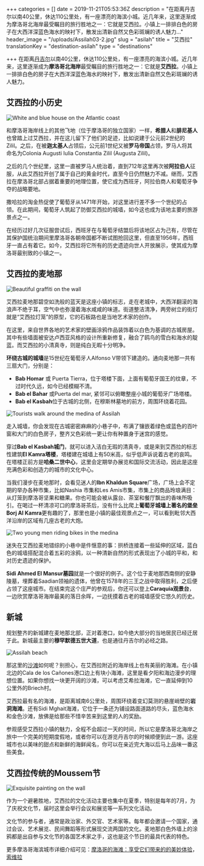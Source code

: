 +++
categories = []
date = 2019-11-21T05:53:36Z
description = "在距离丹吉尔以南40公里，休达110公里处，有一座漂亮的海滨小城。近几年来，这里逐渐成为摩洛哥北海岸最受瞩目的旅行胜地之一：它就是艾西拉。小镇上一排排白色的房子在大西洋深蓝色海水的映衬下，散发出清新自然又色彩斑斓的诱人魅力..."
header_image = "/uploads/Assilah03-2.jpg"
slug = "asilah"
title = "艾西拉"
translationKey = "destination-asilah"
type = "destinations"

+++
在距离[丹吉尔](/zh/destinations/tangier/ "丹吉尔")以南40公里，休达110公里处，有一座漂亮的海滨小城。近几年来，这里逐渐成为**摩洛哥北海岸**最受瞩目的旅行胜地之一：它就是**艾西拉**。小镇上一排排白色的房子在大西洋深蓝色海水的映衬下，散发出清新自然又色彩斑斓的诱人魅力。

## **艾西拉的小历史**

![White and blue house on the Atlantic coast](/uploads/assilah-3316017_1280-2.jpg "White and blue house on the Atlantic coast")

和摩洛哥海岸线上的其他飞地（位于摩洛哥的独立国家）一样，**希腊人**和**腓尼基人**也曾踏上过艾西拉，并在这儿留下了他们的足迹，比如说建于公元前2世纪的Zilil。之后，在被**迦太基人**占领后，公元前1世纪又被**罗马帝国**占领，罗马人将其命名为Colonia Augusti Iulia Constantia Zilil (Augusta Zilil)。

之后的几个世纪里，这里一直被罗马人统治着，直到712年这里再次被**阿拉伯人**征服，从此艾西拉开创了属于自己的黄金时代，直至今日仍然魅力不减。继而，艾西拉在摩洛哥北部占据着重要的地理位置，使它成为西班牙，阿拉伯商人和葡萄牙争夺的战略要地。

撒哈拉的淘金热促使了葡萄牙从1471年开始，对这里进行差不多一个世纪的占领。在此期间，葡萄牙人筑起了防御艾西拉的城墙，如今这也成为该地主要的旅游景点之一。

在经历过好几次征服尝试后，西班牙在与葡萄牙结盟后将该地区占为己有，尽管在其保护国统治期间里摩洛哥各朝帝国都不断试图抢回这里，但直至1956年，西班牙一直占有着它。如今，艾西拉将它所有的历史遗迹向世人开放展示，使其成为摩洛哥最别致的小镇之一。

## **艾西拉的麦地那**

![Beautiful graffiti on the wall](/uploads/8016653392_5ac225b6bc_b-1.jpg "Beautiful graffiti on the wall")

艾西拉麦地那碧空如洗般的蓝天是这座小镇的标志，走在老城中，大西洋翻滚的海浪声不绝于耳，空气中也弥漫着海水咸咸的味道。街道整洁清净，两旁树立的街灯就是“艾西拉灯笼”的原型，它的石板路也是当地艺术家的创作。

在这里，来自世界各地的艺术家的壁画涂鸦作品装饰着以白色为基调的古城房屋。其中有些墙面被安达卢西亚风格的设计所重新修复，融合了鸥鸟的雪白和海水的靛蓝。而艾西拉的小清真寺，则是纯白无暇十分明净。

**环绕古城的城墙**是15世纪在葡萄牙人Alfonso V带领下建造的。通向麦地那一共有三扇大门，分别是：

* **Bab Homar** 或 Puerta Tierra，位于塔楼下面，上面有葡萄牙国王的纹章，不过时代久远，如今已经模糊不清。
* **Bab el Bahar** 或Puerta del mar, 紧邻可以俯瞰整座小城的葡萄牙广场塔楼。
* **Bab el Kasbah**位于古城的北侧，在穆斯林墓地的前方，周围环绕着花园。

![Tourists walk around the medina of Assilah](/uploads/Assilah_04-1.jpg "Tourists walk around the medina of Assilah")

走入城墙，你会发现在古城密密麻麻的小巷子中，布满了镶嵌着绿色或蓝色的百叶窗和大门的白色房子，整齐又色彩统一更让你有种置身于迷宫的感觉。

穿过**Bab el Kasbah城门**，就可以进入洁白无瑕的清真寺，或是来到艾西拉的标志性建筑**El Kamra塔楼**，塔楼建在城墙上有50米高，似乎低声诉说着古老的哀鸣。在塔楼正前方是**哈桑二世中心**，这里会定期举办展览和国际交流活动，因此是这座充满色彩和创造力的城市的文化中心。

当我们漫步在麦地那时，会看见迷人的**Ibn Khaldun Square**广场，广场上会不定期的举办各种市集，比如Nashia 市集和Les Amis市集，市集上的商品玲琅满目：从灯笼到摩洛哥坚果和糖果。你也可能会被从露台、茶室和餐厅飘出的香味所吸引。在喝过一杯清凉可口的摩洛哥茶后，没有什么比爬上**葡萄牙城墙上著名的堡垒Borj Al Kamra**更有趣的了，那里也是小镇的最佳观景点之一，可以看到毗邻大西洋沿岸的区域有几座古老的大炮。

![Two young men riding bikes in the medina](/uploads/8000462067_89f0b1aa4e_b-1.jpg "Two young men riding bikes in the medina")

迷失在艾西拉麦地错综的小巷中是件惬意的事：拱桥连接着一些延伸的区域，蓝白色的城墙搭配混合着五彩的涂鸦，以一种清新自然的形式表现出了小城的平和，和对历史遗迹的保护。

**Sidi Ahmed El Mansur墓园**就是一个很好的例子。这个位于麦地那西南侧的安静陵墓，埋葬着Saadian领袖的遗体，他曾在1578年的三王之战中取得胜利，之后便占领了这座城市。在结束完这个庄严的参观后，你还可以登上**Caraquia观景台**，一边欣赏摩洛哥海岸最美的落日余晖，一边抚摸着古老的城墙感受它悠久的历史。

## **新城**

规划整齐的新城建在麦地那北部，正对着港口，如今绝大部分的当地居民已经迁居于此。新城最主要的**穆罕默德五世大道**，也是通往丹吉尔的必经之路。

![Assilah beach](/uploads/14161726789_083073067a_b-1.jpg "Assilah beach")

那这里的[沙滩](/zh/destinations/enjoy-the-incredible-experience-of-visiting-the-moroccan-beaches/ "摩洛哥沙滩")如何呢？别担心，在艾西拉附近的海岸线上也有美丽的海滩。在小镇北边的Cala de los Cañones港口边上有块小海滩，这里是看夕阳和海边漫步的理想位置。如果你想找一块更开阔的沙滩，可以考虑艾希拉海滩，它一直延伸到10公里外的Briech村。

艾西拉最有名的海滩，是距离城南6公里处，周围环绕着变幻莫测的悬崖峭壁的**岩洞海滩**。还有Sidi Mghait海滩，它位于一条还为铺设路面道路的尽头，蓝色海水和金色沙滩，放佛是给那些不惜辛苦来到这里的人的奖励。

参观感受艾西拉小镇的魅力，全程不会超过一天的时间，所以它是摩洛哥北海岸之旅中一个完美的短期度假地，或者你可以在游览丹吉尔的时候顺便到此一游。这座城市也以美味的甜点和新鲜的海鲜闻名，你可以在亲近完大海以后马上品味一番这些美食。

## **艾西拉传统的Moussem节**

![Exquisite painting on the wall](/uploads/assilah-3316016_1280.jpg "Exquisite painting on the wall")

作为一个避暑胜地，艾西拉的文化活动主要也集中在夏季，特别是每年的7月，为了庆祝文化节，届时这里会举行会议和展览等一系列文化活动。

文化节的参与者，通常是政治家、外交官、艺术家等。每年都会邀请一个国家，通过会议、艺术展览、民间舞蹈等形式展现交流两国的文化。麦地那白色外墙上的涂鸦都是出自参与文化节的各国艺术家之手，这也是这个节日的最具代表的特色。

更多摩洛哥海滨城市详细介绍可见：[摩洛哥的海滩：享受它们带来的的美妙体验](/zh/destinations/enjoy-the-incredible-experience-of-visiting-the-moroccan-beaches/ "摩洛哥的海滩：享受它们带来的的美妙体验")，[索维拉](/zh/destinations/essaouira/ "索维拉")